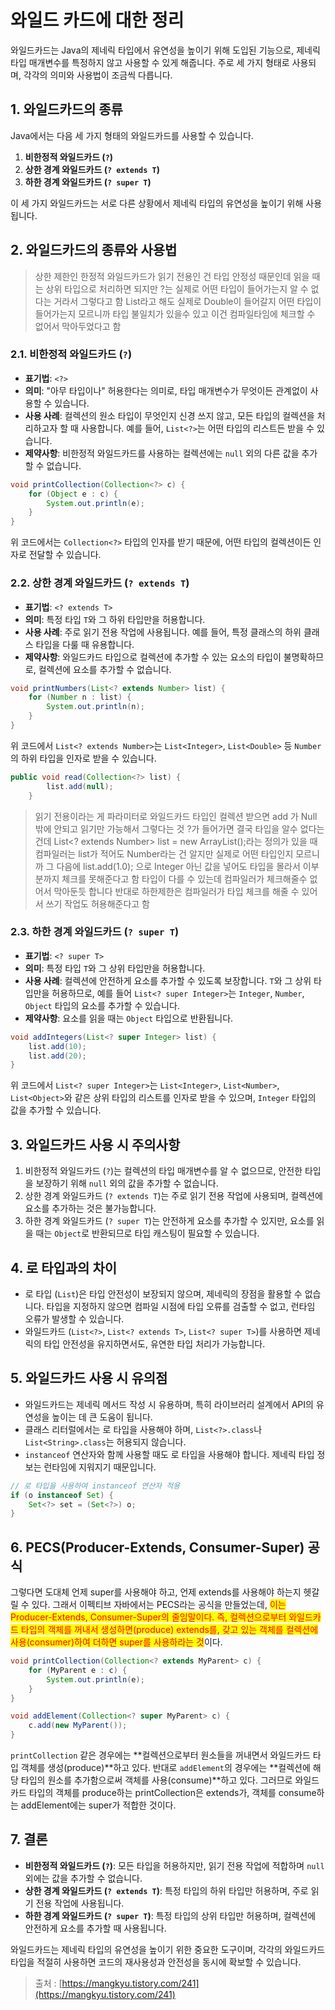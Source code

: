 # 와일드 카드에 대한 정리

와일드카드는 Java의 제네릭 타입에서 유연성을 높이기 위해 도입된 기능으로, 제네릭 타입 매개변수를 특정하지 않고 사용할 수 있게 해줍니다. 주로 세 가지 형태로 사용되며, 각각의 의미와 사용법이 조금씩 다릅니다.

## 1. 와일드카드의 종류

Java에서는 다음 세 가지 형태의 와일드카드를 사용할 수 있습니다.

1. **비한정적 와일드카드 (`?`)**
2. **상한 경계 와일드카드 (`? extends T`)**
3. **하한 경계 와일드카드 (`? super T`)**

이 세 가지 와일드카드는 서로 다른 상황에서 제네릭 타입의 유연성을 높이기 위해 사용됩니다.

## 2. 와일드카드의 종류와 사용법

> 상한 제한인 한정적 와일드카드가 읽기 전용인 건 타입 안정성 때문인데 읽을 때는 상위 타입으로 처리하면 되지만 ?는 실제로 어떤 타입이 들어가는지 알 수 없다는 거라서 그렇다고  함 List라고 해도 실제로 Double이 들어갈지 어떤 타입이 들어가는지 모르니까 타입 불일치가 있을수 있고 이건 컴파일타임에 체크할 수 없어서 막아두었다고 함

### **2.1. 비한정적 와일드카드 (`?`)**

* **표기법**: `<?>`
* **의미**: "아무 타입이나" 허용한다는 의미로, 타입 매개변수가 무엇이든 관계없이 사용할 수 있습니다.
* **사용 사례**: 컬렉션의 원소 타입이 무엇인지 신경 쓰지 않고, 모든 타입의 컬렉션을 처리하고자 할 때 사용합니다. 예를 들어, `List<?>`는 어떤 타입의 리스트든 받을 수 있습니다.
* **제약사항**: 비한정적 와일드카드를 사용하는 컬렉션에는 `null` 외의 다른 값을 추가할 수 없습니다.

```java
void printCollection(Collection<?> c) {
    for (Object e : c) {
        System.out.println(e);
    }
}
```

위 코드에서는 `Collection<?>` 타입의 인자를 받기 때문에, 어떤 타입의 컬렉션이든 인자로 전달할 수 있습니다.

### **2.2. 상한 경계 와일드카드 (`? extends T`)**

* **표기법**: `<? extends T>`
* **의미**: 특정 타입 `T`와 그 하위 타입만을 허용합니다.
* **사용 사례**: 주로 읽기 전용 작업에 사용됩니다. 예를 들어, 특정 클래스의 하위 클래스 타입을 다룰 때 유용합니다.
* **제약사항**: 와일드카드 타입으로 컬렉션에 추가할 수 있는 요소의 타입이 불명확하므로, 컬렉션에 요소를 추가할 수 없습니다.

```java
void printNumbers(List<? extends Number> list) {
    for (Number n : list) {
        System.out.println(n);
    }
}
```

위 코드에서 `List<? extends Number>`는 `List<Integer>`, `List<Double>` 등 `Number`의 하위 타입을 인자로 받을 수 있습니다.

```java
public void read(Collection<?> list) {
        list.add(null);
    }
```

> 읽기 전용이라는 게 파라미터로 와일드카드 타입인 컬렉션 받으면 add 가 Null 밖에 안되고 읽기만 가능해서 그렇다는 것  ?가 들어가면 결국 타입을 알수 없다는 건데 List\<? extends Number> list = new ArrayList();라는 정의가 있을 때 컴파일러는 list가 적어도 Number라는 건 알지만 실제로 어떤 타입인지 모르니까 그 다음에 list.add(1.0); 으로 Integer 아닌 값을 넣어도 타입을 몰라서 이부분까지 체크를 못해준다고 함 타입이 다를 수 있는데 컴파일러가 체크해줄수 없어서 막아둔듯 합니다 반대로 하한제한은 컴파일러가 타입 체크를 해줄 수 있어서 쓰기 작업도 허용해준다고 함

### **2.3. 하한 경계 와일드카드 (`? super T`)**

* **표기법**: `<? super T>`
* **의미**: 특정 타입 `T`와 그 상위 타입만을 허용합니다.
* **사용 사례**: 컬렉션에 안전하게 요소를 추가할 수 있도록 보장합니다. `T`와 그 상위 타입만을 허용하므로, 예를 들어 `List<? super Integer>`는 `Integer`, `Number`, `Object` 타입의 요소를 추가할 수 있습니다.
* **제약사항**: 요소를 읽을 때는 `Object` 타입으로 반환됩니다.

```java
void addIntegers(List<? super Integer> list) {
    list.add(10);
    list.add(20);
}
```

위 코드에서 `List<? super Integer>`는 `List<Integer>`, `List<Number>`, `List<Object>`와 같은 상위 타입의 리스트를 인자로 받을 수 있으며, `Integer` 타입의 값을 추가할 수 있습니다.

## 3. 와일드카드 사용 시 주의사항

1. 비한정적 와일드카드 (`?`)는 컬렉션의 타입 매개변수를 알 수 없으므로, 안전한 타입을 보장하기 위해 `null` 외의 값을 추가할 수 없습니다.
2. 상한 경계 와일드카드 (`? extends T`)는 주로 읽기 전용 작업에 사용되며, 컬렉션에 요소를 추가하는 것은 불가능합니다.
3. 하한 경계 와일드카드 (`? super T`)는 안전하게 요소를 추가할 수 있지만, 요소를 읽을 때는 `Object`로 반환되므로 타입 캐스팅이 필요할 수 있습니다.

## 4. 로 타입과의 차이

* 로 타입 (`List`)은 타입 안전성이 보장되지 않으며, 제네릭의 장점을 활용할 수 없습니다. 타입을 지정하지 않으면 컴파일 시점에 타입 오류를 검출할 수 없고, 런타임 오류가 발생할 수 있습니다.
* 와일드카드 (`List<?>`, `List<? extends T>`, `List<? super T>`)를 사용하면 제네릭의 타입 안전성을 유지하면서도, 유연한 타입 처리가 가능합니다.

## 5. 와일드카드 사용 시 유의점

* 와일드카드는 제네릭 메서드 작성 시 유용하며, 특히 라이브러리 설계에서 API의 유연성을 높이는 데 큰 도움이 됩니다.
* 클래스 리터럴에서는 로 타입을 사용해야 하며, `List<?>.class`나 `List<String>.class`는 허용되지 않습니다.
* `instanceof` 연산자와 함께 사용할 때도 로 타입을 사용해야 합니다. 제네릭 타입 정보는 런타임에 지워지기 때문입니다.

```java
// 로 타입을 사용하여 instanceof 연산자 적용
if (o instanceof Set) {
    Set<?> set = (Set<?>) o;
}
```

## 6. PECS(Producer-Extends, Consumer-Super) 공식

그렇다면 도대체 언제 super를 사용해야 하고, 언제 extends를 사용해야 하는지 헷갈릴 수 있다. 그래서 이펙티브 자바에서는 PECS라는 공식을 만들었는데, <mark style="color:red;">이는 Producer-Extends, Consumer-Super의 줄임말이다. 즉, 컬렉션으로부터 와일드카드 타입의 객체를 꺼내서 생성하면(produce) extends를, 갖고 있는 객체를 컬렉션에 사용(consumer)하여 더하면 super를 사용하라는 것</mark>이다.

```java
void printCollection(Collection<? extends MyParent> c) {
    for (MyParent e : c) {
        System.out.println(e);
    }
}

void addElement(Collection<? super MyParent> c) {
    c.add(new MyParent());
}
```

`printCollection` 같은 경우에는 **컬렉션으로부터 원소들을 꺼내면서 와일드카드 타입 객체를 생성(produce)**하고 있다. 반대로 `addElement`의 경우에는 **컬렉션에 해당 타입의 원소를 추가함으로써 객체를 사용(consume)**하고 있다. 그러므로 와일드카드 타입의 객체를 produce하는 printCollection은 extends가, 객체를 consume하는 addElement에는 super가 적합한 것이다.

## 7. 결론

* **비한정적 와일드카드 (`?`)**: 모든 타입을 허용하지만, 읽기 전용 작업에 적합하며 `null` 외에는 값을 추가할 수 없습니다.
* **상한 경계 와일드카드 (`? extends T`)**: 특정 타입의 하위 타입만 허용하며, 주로 읽기 전용 작업에 사용됩니다.
* **하한 경계 와일드카드 (`? super T`)**: 특정 타입의 상위 타입만 허용하며, 컬렉션에 안전하게 요소를 추가할 때 사용됩니다.

와일드카드는 제네릭 타입의 유연성을 높이기 위한 중요한 도구이며, 각각의 와일드카드 타입을 적절히 사용하면 코드의 재사용성과 안전성을 동시에 확보할 수 있습니다.



> 출처 : [https://mangkyu.tistory.com/241](https://mangkyu.tistory.com/241)
